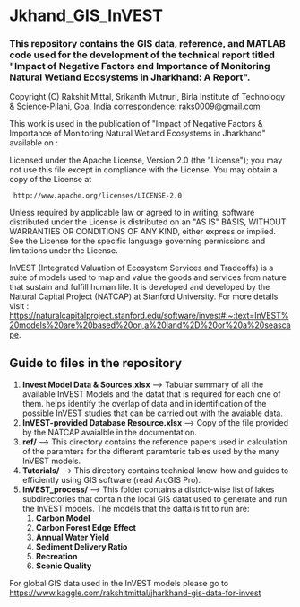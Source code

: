 # Jkhand_GIS_InVEST
### This repository contains the GIS data, reference, and MATLAB code used for the development of the technical report titled "Impact of Negative Factors and Importance of Monitoring Natural Wetland Ecosystems in Jharkhand: A Report".

Copyright (C) Rakshit Mittal, Srikanth Mutnuri,  Birla Institute of Technology & Science-Pilani, Goa, India
correspondence: raks0009@gmail.com

This work is used in the publication of "Impact of Negative Factors & Importance of Monitoring 
Natural Wetland Ecosystems in Jharkhand" 
available on : 

Licensed under the Apache License, Version 2.0 (the "License"); you may not use this file except 
in compliance with the License. You may obtain a copy of the License at

     http://www.apache.org/licenses/LICENSE-2.0

Unless required by applicable law or agreed to in writing, software distributed under the License 
is distributed on an "AS IS" BASIS, WITHOUT WARRANTIES OR CONDITIONS OF ANY KIND, either express or 
implied. See the License for the specific language governing permissions and limitations under the 
License.

InVEST (Integrated Valuation of Ecosystem Services and Tradeoffs) is a suite of models used to map 
and value the goods and services from nature that sustain and fulfill human life. It is developed 
and developed by the Natural Capital Project (NATCAP) at Stanford University.
For more details visit : https://naturalcapitalproject.stanford.edu/software/invest#:~:text=InVEST%20models%20are%20based%20on,a%20land%2D%20or%20a%20seascape.

## Guide to files in the repository

1. **Invest Model Data & Sources.xlsx** --> Tabular summary of all the available InVEST Models and the datat that is required for each one of them. helps identify the overlap of data and in identification of the possible InVEST studies that can be carried out with the avaiable data.
2. **InVEST-provided Database Resource.xlsx** --> Copy of the file provided by the NATCAP avaialble in the documentation.
3. **ref/** --> This directory contains the reference papers used in calculation of the paramters for the different paramteric tables used by the many InVEST models.
4. **Tutorials/** --> This directory contains technical know-how and guides to efficiently using GIS software (read ArcGIS Pro).
5. **InVEST_process/** --> This folder contains a district-wise list of lakes subdirectories that contain the local GIS datat used to generate and run the InVEST models. The models that the datta is fit to run are:
     1. **Carbon Model**
     2. **Carbon Forest Edge Effect**
     3. **Annual Water Yield**
     4. **Sediment Delivery Ratio**
     5. **Recreation**
     6. **Scenic Quality**
  
For global GIS data used in the InVEST models please go to https://www.kaggle.com/rakshitmittal/jharkhand-gis-data-for-invest
